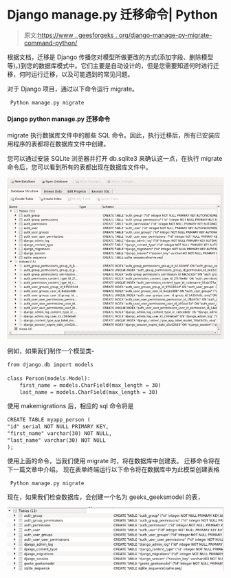 # Django manage.py 迁移命令| Python

> 原文:[https://www . geesforgeks . org/django-manage-py-migrate-command-python/](https://www.geeksforgeeks.org/django-manage-py-migrate-command-python/)

根据文档，迁移是 Django 传播您对模型所做更改的方式(添加字段、删除模型等)。)到您的数据库模式中。它们主要是自动设计的，但是您需要知道何时进行迁移，何时运行迁移，以及可能遇到的常见问题。

对于 Django 项目，通过以下命令运行 migrate。

```
 Python manage.py migrate 
```

#### Django python manage.py 迁移命令

migrate 执行数据库文件中的那些 SQL 命令。因此，执行迁移后，所有已安装应用程序的表都将在数据库文件中创建。

您可以通过安装 SQLite 浏览器并打开 db.sqlite3 来确认这一点，在执行 migrate 命令后，您可以看到所有的表都出现在数据库文件中。

![Database-Django-geeksforgeeks-migrate-command](img/ac9f1084771274c35345f1d238f21756.png)

例如，如果我们制作一个模型类-

```
from django.db import models

class Person(models.Model):
    first_name = models.CharField(max_length = 30)
    last_name = models.CharField(max_length = 30)
```

使用 makemigrations 后，相应的 sql 命令将是

```
CREATE TABLE myapp_person (
"id" serial NOT NULL PRIMARY KEY,
"first_name" varchar(30) NOT NULL,
"last_name" varchar(30) NOT NULL
);

```

使用上面的命令，当我们使用 migrate 时，将在数据库中创建表。
迁移命令将在下一篇文章中介绍。
现在表单终端运行以下命令将在数据库中为此模型创建表格

```
 Python manage.py migrate
```

现在，如果我们检查数据库，会创建一个名为 geeks_geeksmodel 的表，

![geeksforgeeks-migrate-command-example](img/982f8ddcace5fe1c5681eb22ae108ce9.png)
